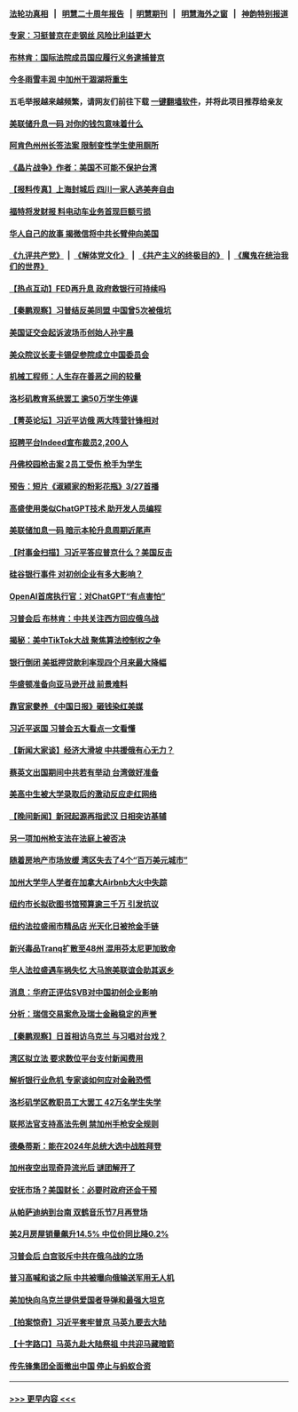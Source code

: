#### [法轮功真相](https://github.com/gfw-breaker/truth/blob/master/README.md?t=0) &nbsp;&nbsp;|&nbsp;&nbsp; [明慧二十周年报告](https://github.com/gfw-breaker/mh-reports/blob/master/README.md?t=0) &nbsp;&nbsp;|&nbsp;&nbsp;[明慧期刊](https://github.com/gfw-breaker/mh-qikan) &nbsp;&nbsp;|&nbsp;&nbsp; [明慧海外之窗](https://github.com/gfw-breaker/mh-news/blob/master/README.md?t=0) &nbsp;&nbsp;|&nbsp;&nbsp; [神韵特别报道](https://github.com/gfw-breaker/mh-news/blob/master/shenyun.md?t=0)
#### [专家：习挺普京在走钢丝 风险比利益更大](../pages/nsc412/n13956196.md?t=03231243) 
#### [布林肯：国际法院成员国应履行义务逮捕普京](../pages/nsc412/n13956397.md?t=03231243) 
#### [今冬雨雪丰润 中加州干涸湖将重生](../pages/nsc412/n13956366.md?t=03231243) 
#### 五毛举报越来越频繁，请网友们前往下载 [一键翻墙软件](https://github.com/gfw-breaker/ssr-accounts)，并将此项目推荐给亲友
#### [美联储升息一码 对你的钱包意味着什么](../pages/nsc412/n13956303.md?t=03231243) 
#### [阿肯色州州长签法案 限制变性学生使用厕所](../pages/nsc412/n13956282.md?t=03231243) 
#### [《晶片战争》作者：美国不可能不保护台湾](../pages/nsc412/n13956329.md?t=03231243) 
#### [【报料传真】上海封城后 四川一家人逃美奔自由](../pages/nsc412/n13956276.md?t=03231243) 
#### [福特将发财报 料电动车业务首现巨额亏损](../pages/nsc412/n13956300.md?t=03231243) 
#### [华人自己的故事 揭微信将中共长臂伸向美国](../pages/nsc412/n13955603.md?t=03231243) 
#### [《九评共产党》](https://github.com/begood0513/9ping.md/blob/master/README.md) &nbsp;|&nbsp; [《解体党文化》](../../../../jtdwh.md/blob/master/README.md)  &nbsp;|&nbsp; [《共产主义的终极目的》](../../../../gczydzjmd.md/blob/master/README.md) &nbsp;|&nbsp; [《魔鬼在统治我们的世界》](../../../../mgztzwmdsj.md/blob/master/README.md) 
#### [【热点互动】FED再升息 政府救银行可持续吗](../pages/nsc412/n13956298.md?t=03231243) 
#### [【秦鹏观察】习普结反美同盟 中国曾5次被俄坑](../pages/nsc412/n13956280.md?t=03231243) 
#### [美国证交会起诉波场币创始人孙宇晨](../pages/nsc412/n13956275.md?t=03231243) 
#### [美众院议长麦卡锡促参院成立中国委员会](../pages/nsc412/n13956288.md?t=03231243) 
#### [机械工程师：人生存在善恶之间的较量](../pages/nsc412/n13954669.md?t=03231243) 
#### [洛杉矶教育系统罢工 逾50万学生停课](../pages/nsc412/n13956159.md?t=03231243) 
#### [【菁英论坛】习近平访俄 两大阵营针锋相对](../pages/nsc412/n13956271.md?t=03231243) 
#### [招聘平台Indeed宣布裁员2,200人](../pages/nsc412/n13956258.md?t=03231243) 
#### [丹佛校园枪击案 2员工受伤 枪手为学生](../pages/nsc412/n13956223.md?t=03231243) 
#### [预告：短片《淑颍家的粉彩花瓶》3/27首播](../pages/nsc412/n13956123.md?t=03231243) 
#### [高盛使用类似ChatGPT技术 助开发人员编程](../pages/nsc412/n13956030.md?t=03231243) 
#### [美联储加息一码 暗示本轮升息周期近尾声](../pages/nsc412/n13956192.md?t=03231243) 
#### [【时事金扫描】习近平答应普京什么？美国反击](../pages/nsc412/n13956027.md?t=03231243) 
#### [硅谷银行事件 对初创企业有多大影响？](../pages/nsc412/n13955670.md?t=03231243) 
#### [OpenAI首席执行官：对ChatGPT“有点害怕”](../pages/nsc412/n13955744.md?t=03231243) 
#### [习普会后 布林肯：中共关注西方回应俄乌战](../pages/nsc412/n13956144.md?t=03231243) 
#### [揭秘：美中TikTok大战 聚焦算法控制权之争](../pages/nsc412/n13956048.md?t=03231243) 
#### [银行倒闭 美抵押贷款利率现四个月来最大降幅](../pages/nsc412/n13956084.md?t=03231243) 
#### [华盛顿准备向亚马逊开战 前景难料](../pages/nsc412/n13955345.md?t=03231243) 
#### [靠官家豢养 《中国日报》砸钱染红美媒](../pages/nsc412/n13955663.md?t=03231243) 
#### [习近平返国 习普会五大看点一文看懂](../pages/nsc412/n13956043.md?t=03231243) 
#### [【新闻大家谈】经济大滑坡 中共援俄有心无力？](../pages/nsc412/n13955771.md?t=03231243) 
#### [蔡英文出国期间中共若有举动 台湾做好准备](../pages/nsc412/n13955917.md?t=03231243) 
#### [美高中生被大学录取后的激动反应走红网络](../pages/nsc412/n13955913.md?t=03231243) 
#### [【晚间新闻】新冠起源再指武汉 日相突访基辅](../pages/nsc412/n13955692.md?t=03231243) 
#### [另一项加州枪支法在法庭上被否决](../pages/nsc412/n13955755.md?t=03231243) 
#### [随着房地产市场放缓 湾区失去了4个“百万美元城市”](../pages/nsc412/n13955750.md?t=03231243) 
#### [加州大学华人学者在加拿大Airbnb大火中失踪](../pages/nsc412/n13955716.md?t=03231243) 
#### [纽约市长拟砍图书馆预算逾三千万 引发抗议](../pages/nsc412/n13955633.md?t=03231243) 
#### [纽约法拉盛闹市精品店 光天化日被抢金手链](../pages/nsc412/n13955659.md?t=03231243) 
#### [新兴毒品Tranq扩散至48州 混用芬太尼更加致命](../pages/nsc412/n13955657.md?t=03231243) 
#### [华人法拉盛遇车祸失忆 大马旅美联谊会助其返乡](../pages/nsc412/n13955653.md?t=03231243) 
#### [消息：华府正评估SVB对中国初创企业影响](../pages/nsc412/n13955616.md?t=03231243) 
#### [分析：瑞信交易案危及瑞士金融稳定的声誉](../pages/nsc412/n13955510.md?t=03231243) 
#### [【秦鹏观察】日首相访乌克兰 与习唱对台戏？](../pages/nsc412/n13955451.md?t=03231243) 
#### [湾区拟立法 要求数位平台支付新闻费用](../pages/nsc412/n13955618.md?t=03231243) 
#### [解析银行业危机 专家谈如何应对金融恐慌](../pages/nsc412/n13955601.md?t=03231243) 
#### [洛杉矶学区教职员工大罢工 42万名学生失学](../pages/nsc412/n13955575.md?t=03231243) 
#### [联邦法官支持高法先例 禁加州手枪安全规则](../pages/nsc412/n13955566.md?t=03231243) 
#### [德桑蒂斯：能在2024年总统大选中战胜拜登](../pages/nsc412/n13955467.md?t=03231243) 
#### [加州夜空出现奇异流光后 谜团解开了](../pages/nsc412/n13955536.md?t=03231243) 
#### [安抚市场？美国财长：必要时政府还会干预](../pages/nsc412/n13955464.md?t=03231243) 
#### [从帕萨迪纳到台南 双鹤音乐节7月再登场](../pages/nsc412/n13955503.md?t=03231243) 
#### [美2月房屋销量飙升14.5% 中位价同比降0.2%](../pages/nsc412/n13955457.md?t=03231243) 
#### [习普会后 白宫驳斥中共在俄乌战的立场](../pages/nsc412/n13955353.md?t=03231243) 
#### [普习高喊和谈之际 中共被曝向俄输送军用无人机](../pages/nsc412/n13955315.md?t=03231243) 
#### [美加快向乌克兰提供爱国者导弹和最强大坦克](../pages/nsc412/n13955323.md?t=03231243) 
#### [【拍案惊奇】习近平套牢普京 马英九要去大陆](../pages/nsc412/n13955310.md?t=03231243) 
#### [【十字路口】马英九赴大陆祭祖 中共迎马藏暗箭](../pages/nsc412/n13955304.md?t=03231243) 
#### [传先锋集团全面撤出中国 停止与蚂蚁合资](../pages/nsc412/n13955259.md?t=03231243) 

----
#### [ >>> 更早内容 <<< ](../indexes/nsc412-earlier.md)
